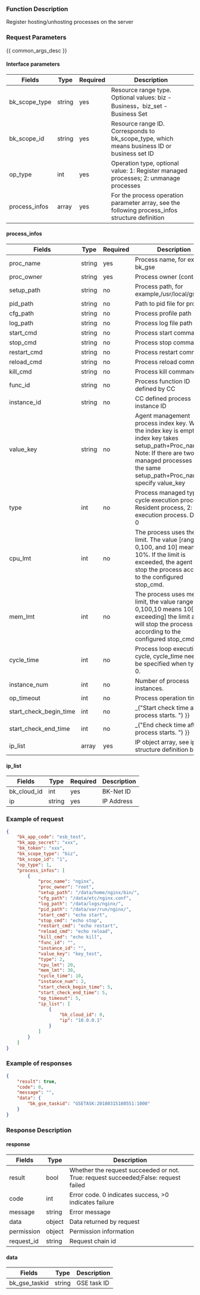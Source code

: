 ### Function Description

Register hosting/unhosting processes on the server

### Request Parameters

{{ common_args_desc }}

#### Interface parameters

| Fields  |  Type  | Required | Description |
|-------------|------------|--------|------------|
| bk_scope_type | string | yes  | Resource range type. Optional values: biz - Business，biz_set - Business Set |
| bk_scope_id | string | yes | Resource range ID. Corresponds to bk_scope_type, which means business ID or business set ID |
| op_type       |   int       |  yes  |Operation type, optional value: 1: Register managed processes; 2: unmanage processes|
| process_infos |  array     |  yes |For the process operation parameter array, see the following process_infos structure definition|

#### process_infos

| Fields  |  Type  | Required | Description |
|-------------|------------|--------|------------|
| proc_name    |  string  | yes |Process name, for example bk_gse|
| proc_owner   |  string  | yes |Process owner (contact)|
| setup_path   |  string  | no |Process path, for example,/usr/local/gse/sbin|
| pid_path     |  string  | no |Path to pid file for process|
| cfg_path     |  string  | no |Process profile path|
| log_path     |  string  | no |Process log file path|
| start_cmd    |  string  | no |Process start command|
| stop_cmd     |  string  | no |Process stop command|
| restart_cmd  | string  | no |Process restart command|
| reload_cmd   |  string  | no |Process reload command|
| kill_cmd     |  string  | no |Process kill command|
| func_id      |  string  | no |Process function ID defined by CC|
| instance_id  | string  | no |CC defined process instance ID|
| value_key    |  string  | no |Agent management process index key. When the index key is empty. The index key takes setup_path+Proc_name. Note: If there are two managed processes with the same setup_path+Proc_name, specify value_key|
| type         |  int     |  no |Process managed type, 0: cycle execution process, 1: Resident process, 2: single execution process. Default 0|
| cpu_lmt      |  int     |  no |The process uses the cpu limit. The value [range of 0,100, and 10] means 10%. If the limit is exceeded, the agent will stop the process according to the configured stop_cmd. |
| mem_lmt      |  int     |  no |The process uses mem limit, the value range 0,100,10 means 10[%, exceeding] the limit agent will stop the process according to the configured stop_cmd. |
| cycle_time   |  int     |  no |Process loop execution cycle, cycle_time needs to be specified when type is 0. |
| instance_num | int     |  no |Number of process instances. |
| op_timeout   |  int     |  no |Process operation timeout. |
| start_check_begin_time  | int  | no       |_("Start check time after process starts. ") }} |
| start_check_end_time    |  int  | no |_("End check time after process starts. ") }} |
| ip_list      |  array   |  yes |IP object array, see ip_list structure definition below|


#### ip_list

| Fields  |  Type  | Required | Description |
|-------------|------------|--------|------------|
| bk_cloud_id |  int    | yes  | BK-Net ID |
| ip          |  string | yes  | IP Address |

### Example of request

```json
{
    "bk_app_code": "esb_test",
    "bk_app_secret": "xxx",
    "bk_token": "xxx",
    "bk_scope_type": "biz",
    "bk_scope_id": "1",
    "op_type": 1,
    "process_infos": [
        {
            "proc_name": "nginx",
            "proc_owner": "root",
            "setup_path": "/data/home/nginx/bin/",
            "cfg_path": "/data/etc/nginx.conf",
            "log_path": "/data/logs/nginx/",
            "pid_path": "/data/var/run/nginx/",
            "start_cmd": "echo start",
            "stop_cmd": "echo stop",
            "restart_cmd": "echo restart",
            "reload_cmd": "echo reload",
            "kill_cmd": "echo kill",
            "func_id": "",
            "instance_id": "",
            "value_key": "key_test",
            "type": 2,
            "cpu_lmt": 20,
            "mem_lmt": 30,
            "cycle_time": 10,
            "instance_num": 2,
            "start_check_begin_time": 5,
            "start_check_end_time": 5,
            "op_timeout": 5,
            "ip_list": [
                {
                    "bk_cloud_id": 0,
                    "ip": "10.0.0.1"
                }
            ]
        }
    ]
}
```

### Example of responses

```json
{
    "result": true,
    "code": 0,
    "message": "",
    "data": {
        "bk_gse_taskid": "GSETASK:20180315180551:1000"
    }
}
```

### Response Description

#### response
| Fields | Type  | Description |
|-----------|-----------|-----------|
| result       |  bool   | Whether the request succeeded or not. True: request succeeded;False: request failed|
| code         |  int    | Error code. 0 indicates success, >0 indicates failure|
| message      |  string |Error message|
| data         |  object |Data returned by request|
| permission   |  object |Permission information|
| request_id   |  string |Request chain id|

#### data

| Fields | Type  | Description |
|-----------|-----------|-----------|
| bk_gse_taskid       |  string       | GSE task ID|
